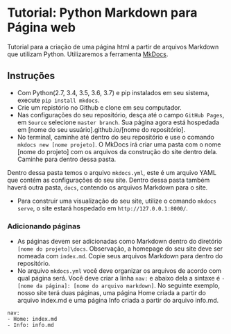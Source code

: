 # Tutorial: Python Markdown para Página web
Tutorial para a criação de uma página html a partir de arquivos Markdown que utilizam Python. Utilizaremos a ferramenta [MkDocs](https://www.mkdocs.org).

## Instruções
- Com Python(2.7, 3.4, 3.5, 3.6, 3.7) e pip instalados em seu sistema, execute
```pip install mkdocs```.
- Crie um repistório no Github e clone em seu computador.
- Nas configurações do seu repositório, desça até o campo ```GitHub Pages```, em ```Source``` selecione ```master branch```. Sua página agora está hospedada em [nome do seu usuário].github.io/[nome do repositório].
- No terminal, caminhe até dentro do seu repositório e use o comando ```mkdocs new [nome projeto]```. O MkDocs irá criar uma pasta com o nome [nome do projeto] com os arquivos da construção do site dentro dela. Caminhe para dentro dessa pasta.

Dentro dessa pasta temos o arquivo ```mkdocs.yml```, este é um arquivo YAML que contém as configurações do seu site. Dentro dessa pasta também haverá outra pasta, ```docs```, contendo os arquivos Markdown para o site.
- Para construir uma visualização do seu site, utilize o comando ```mkdocs serve```, o site estará hospedado em ```http://127.0.0.1:8000/```.
### Adicionando páginas
- As páginas devem ser adicionadas como Markdown dentro do diretório ```[nome do projeto]\docs```. Observação, a homepage do seu site deve ser nomeada com ```index.md```. Copie seus arquivos Markdown para dentro do repositório.
- No arquivo ```mkdocs.yml``` você deve organizar os arquivos de acordo com qual página será. Você deve criar a linha ```nav:``` e abaixo dela a sintaxe é ```- [nome da página]: [nome do arquivo markdown]```. No seguinte exemplo, nosso site terá duas páginas, uma página Home criada a partir do arquivo index.md e uma página Info criada a partir do arquivo info.md.

```
nav:
- Home: index.md
- Info: info.md
```
